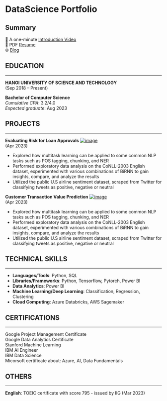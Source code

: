 # DataScience Portfolio

## Summary
🎥 A one-minute [Introduction Video](https://www.youtube.com/watch?v=xKPk7tG2upc)  
📄 PDF [Resume](https://docs.google.com/document/d/1Gzz5_Ao92uMuQuWVkEsHjvI0LlmRGrw5/edit?usp=sharing&ouid=103236394495199940331&rtpof=true&sd=true)  
🌐 [Blog](https://theaiedge.com)

## EDUCATION
---
**HANOI UNIVERSITY OF SCIENCE AND TECHNOLOGY**  
(Sep 2018 – Present)  


**Bachelor of Computer Science**  
*Cumulative CPA*: 3.2/4.0  
*Expected graduate*: Aug 2023


## PROJECTS  
---
**Evaluating Risk for Loan Approvals** [![image](https://user-images.githubusercontent.com/102389548/235655723-c28f2ae0-5679-4462-b60e-98565995cef3.png)](https://github.com/namwasinyourheart/evaluating-risk-for-loan-approvals)  
(Apr 2023)

- Explored how multitask learning can be applied to some common NLP tasks such as POS tagging, chunking, and NER
- Performed exploratory data analysis on the CoNLL-2003 English dataset, experimented with various combinations of BiRNN to gain insights, compare, and analyze the results
- Utilized the public U.S airline sentiment dataset, scraped from Twitter for classifying tweets as positive, negative or neutral

**Customer Transaction Value Prediction** [![image](https://user-images.githubusercontent.com/102389548/235655723-c28f2ae0-5679-4462-b60e-98565995cef3.png)](https://github.com/namwasinyourheart/evaluating-risk-for-loan-approvals)  
(Apr 2023)  
- Explored how multitask learning can be applied to some common NLP tasks such as POS tagging, chunking, and NER  
- Performed exploratory data analysis on the CoNLL-2003 English dataset, experimented with various combinations of BiRNN to gain insights, compare, and analyze the results  
- Utilized the public U.S airline sentiment dataset, scraped from Twitter for classifying tweets as positive, negative or neutral  

## TECHNICAL SKILLS
---
- **Languages/Tools**: Python, SQL
- **Libraries/Frameworks**: Python, Tensorflow, Pytorch, Power BI
- **Data Analytics**: Power BI
- **Machine Learning/Deep Learning**: Classification, Regression, Clustering
- **Cloud Computing**: Azure Databricks, AWS Sagemaker

## CERTIFICATIONS  
---
Google Project Management Certificate  
Google Data Analytics Certificate  
Stanford Machine Learning  
IBM AI Engineer  
IBM Data Science  
Micorsoft certificate about: Azure, AI, Data Fundamentals  

## OTHERS  
---
**English**: TOEIC certificate with score 795 - issued by IIG (Mar 2023)

